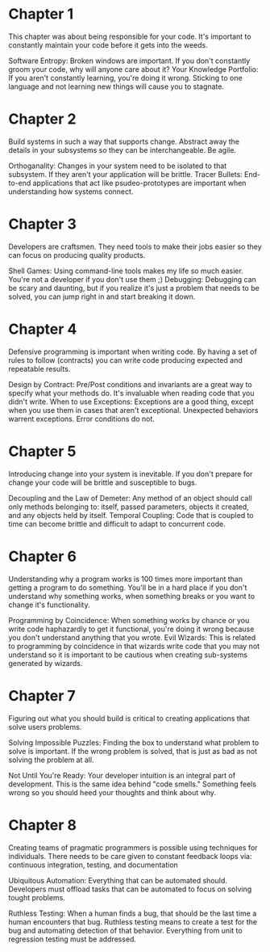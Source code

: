 # Chapter 1

This chapter was about being responsible for your code. It's important to
constantly maintain your code before it gets into the weeds.

Software Entropy: Broken windows are important. If you don't constantly groom
your code, why will anyone care about it?
Your Knowledge Portfolio: If you aren't constantly learning, you're doing it
wrong. Sticking to one language and not learning new things will cause you to
stagnate.

# Chapter 2

Build systems in such a way that supports change. Abstract away the details in
your subsystems so they can be interchangeable. Be agile.

Orthoganality: Changes in your system need to be isolated to that subsystem. If
they aren't your application will be brittle.
Tracer Bullets: End-to-end applications that act like psudeo-prototypes are
important when understanding how systems connect.

# Chapter 3

Developers are craftsmen. They need tools to make their jobs easier so they can
focus on producing quality products.

Shell Games: Using command-line tools makes my life so much easier. You're not
a developer if you don't use them ;)
Debugging: Debugging can be scary and daunting, but if you realize it's just a
problem that needs to be solved, you can jump right in and start breaking it
down.

# Chapter 4

Defensive programming is important when writing code. By having a set of rules
to follow (contracts) you can write code producing expected and repeatable
results.

Design by Contract: Pre/Post conditions and invariants are a great way to
specify what your methods do. It's invaluable when reading code that you 
didn't write.
When to use Exceptions: Exceptions are a good thing, except when you use them
in cases that aren't exceptional. Unexpected behaviors warrent exceptions.
Error conditions do not.

# Chapter 5

Introducing change into your system is inevitable. If you don't prepare for
change your code will be brittle and susceptible to bugs.

Decoupling and the Law of Demeter: Any method of an object should call only
methods belonging to: itself, passed parameters, objects it created, and any
objects held by itself.
Temporal Coupling: Code that is coupled to time can become brittle and
difficult to adapt to concurrent code. 

# Chapter 6

Understanding why a program works is 100 times more important than getting a
program to do something. You'll be in a hard place if you don't understand why 
something works, when something breaks or you want to change it's functionality.

Programming by Coincidence: When something works by chance or you write code 
haphazardly to get it functional, you're doing it wrong because you don't
understand anything that you wrote.
Evil Wizards: This is related to programming by coincidence in that wizards
write code that you may not understand so it is important to be cautious when
creating sub-systems generated by wizards.

# Chapter 7 

Figuring out what you should build is critical to creating applications that 
solve users problems.

Solving Impossible Puzzles: Finding the box to understand what problem to solve 
is important. If the wrong problem is solved, that is just as bad as not
solving the problem at all. 

Not Until You're Ready: Your developer intuition is an integral part of
development. This is the same idea behind "code smells." Something feels wrong so
you should heed your thoughts and think about why.

# Chapter 8

Creating teams of pragmatic programmers is possible using techniques for
individuals. There needs to be care given to constant feedback loops via:
continuous integration, testing, and documentation

Ubiquitous Automation: Everything that can be automated should. Developers must
offload tasks that can be automated to focus on solving tought problems.

Ruthless Testing: When a human finds a bug, that should be the last time a
human encounters that bug. Ruthless testing means to create a test for the bug
and automating detection of that behavior. Everything from unit to regression
testing must be addressed.
